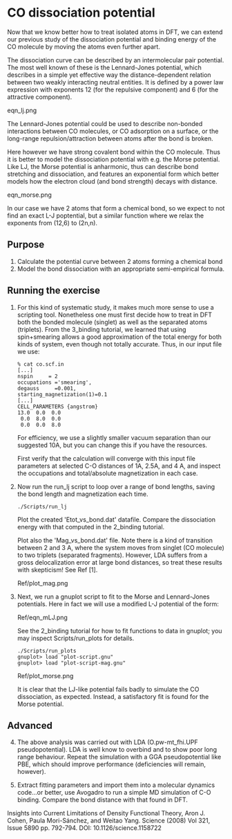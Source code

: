 # CO dissociation potential

Now that we know better how to treat isolated atoms in DFT, we can extend our previous study of the dissociation potential and binding energy of the CO molecule by moving the atoms even further apart.

The dissociation curve can be described by an intermolecular pair potential. The most well known of these is the Lennard-Jones potential, which describes in a simple yet effective way the distance-dependent relation between two weakly interacting neutral entities. It is defined by a power law expression with exponents 12 (for the repulsive component) and 6 (for the attractive component).

eqn_lj.png


The Lennard-Jones potential could be used to describe non-bonded interactions between CO molecules, or CO adsorption on a surface, or the long-range repulsion/attraction between atoms after the bond is broken.

Here however we have strong covalent bond within the CO molecule. Thus it is better to model the dissociation potential with e.g. the Morse potential. Like LJ, the Morse potential is anharmonic, thus can describe bond stretching and dissociation, and features an exponential form which better  models how the electron cloud (and bond strength) decays with distance.

eqn_morse.png

In our case we have 2 atoms that form a chemical bond, so we expect to not find an exact L-J poptential, but a similar function where we relax the exponents from (12,6) to (2n,n).

## Purpose
  1. Calculate the potential curve between 2 atoms forming a chemical bond
  2. Model the bond dissociation with an appropriate semi-empirical formula.

## Running the exercise
  1. For this kind of systematic study, it makes much more sense to use a scripting tool. Nonetheless one must first decide how to treat in DFT both the bonded molecule (singlet) as well as the separated atoms (triplets). From the 3_binding tutorial, we learned that using spin+smearing allows a good approximation of the total energy for both kinds of system, even though not totally accurate. Thus, in our input file we use:
     ```
     % cat co.scf.in
     [...]
     nspin     = 2
     occupations ='smearing',
     degauss     =0.001,
     starting_magnetization(1)=0.1
     [...]
     CELL_PARAMETERS {angstrom}
     13.0  0.0  0.0
      0.0  8.0  0.0
      0.0  0.0  8.0
     ```
     For efficiency, we use a slightly smaller vacuum separation than our suggested 10A, but you can change this if you have the resources.

     First verify that the calculation will converge with this input file parameters at selected C-O distances of 1A, 2.5A, and 4 A, and inspect the occupations and total/absolute magnetization in each case.

  2. Now run the run_lj script to loop over a range of bond lengths, saving the bond length and magnetization each time.
     ```
     ./Scripts/run_lj
     ```
     Plot the created 'Etot_vs_bond.dat' datafile. Compare the dissociation energy with that computed in the 2_binding tutorial.

     Plot also the 'Mag_vs_bond.dat' file. Note there is a kind of transition between 2 and 3 A, where the system moves from singlet (CO molecule) to two triplets (separated fragments). However, LDA suffers from a gross delocalization error at large bond distances, so treat these results with skepticism! See Ref [1].

     Ref/plot_mag.png

  3. Next, we run a gnuplot script to fit to the Morse and Lennard-Jones potentials. Here in fact we will use a modified L-J potential of the form:

     Ref/eqn_mLJ.png

     See the 2_binding tutorial for how to fit functions to data in gnuplot; you may inspect Scripts/run_plots for details.
     ```
     ./Scripts/run_plots
     gnuplot> load "plot-script.gnu"
     gnuplot> load "plot-script-mag.gnu"
     ```
     Ref/plot_morse.png

     It is clear that the LJ-like potential fails badly to simulate the CO dissociation, as expected. Instead, a satisfactory fit is found for the Morse potential. 

## Advanced

  4. The above analysis was carried out with LDA (O.pw-mt_fhi.UPF pseudopotential). LDA is well know to overbind and to show poor long range behaviour. Repeat the simulation with a GGA pseudopotential like PBE, which should improve performance (deficiencies will remain, however).

  5. Extract fitting parameters and import them into a molecular dynamics code...or better, use Avogadro to run a simple MD simulation of C-O binding. Compare the bond distance with that found in DFT.


Insights into Current Limitations of Density Functional Theory, Aron J. Cohen, Paula Mori-Sánchez, and Weitao Yang.  Science (2008) Vol 321, Issue 5890 pp. 792-794. DOI: 10.1126/science.1158722
